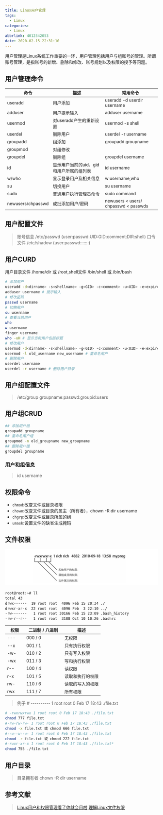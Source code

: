 ```yaml
---
title: Linux用户管理
tags:
  - Linux
categories:
  - Linux
abbrlink: 4012342053
date: 2020-02-15 22:31:10
---
```

用户管理是Linux系统工作重要的一环，用户管理包括用户与组账号的管理。所谓账号管理，是指账号的新增、删除和修改、账号规划以及权限的授予等问题。
<!-- more -->
<style>
	th:first-child{
		width: 20%;
	}
	th:not(:first-child){
		width: 40%;
	}
</style>
## 用户管理命令

命令|描述|常用命令
----|---|----
useradd|用户添加|useradd -d userdir username
adduser|用户提示输入|adduser username
usermod|对useradd产生的重新设置|usermod -s shell
userdel|删除用户|userdel -r username
groupadd|组添加|groupadd groupname
groupmod|对组修改|
groupdel|删除组|groupdel username
id|显示用户当前的uid、gid和用户所属的组列表|id username
w/who|显示登录用户及相关信息|w username,who
su|切换用户|su username
sudo|普通用户执行管理员命令|sudo command
newusers/chpasswd|成批添加用户/密码|newusers \< users/ chpasswd \< passwds

## 用户配置文件
> 账号信息 /etc/passwd (user:passwd:UID:GID:comment:DIR:shell)
> 口令文件 /etc/shadow (user:passwd:::::::)

## 用户CURD
用户目录文件 /home/dir 或 /root,shell文件 /bin/shell 或 /bin/bash
```sh
# 添加用户
useradd -d<dirname> -s<shellname> -g<GID> -c<comment> -u<UID> -e<expired> username
adduser username # 提示输入
# 修改密码
passwd username 
# 切换用户
su username
# 查看当前用户
who
w username 
finger username
who -uH # 显示当前用户包括标题
# 修改用户
usermod -d<dirname> -s<shellname> -g<GID> -c<comment> -u<UID> -e<expired> username
usermod -l old_username new_username # 重命名用户
# 删除用户
userdel username
userdel -r username # 删除用户目录
```
## 用户组配置文件
> /etc/group  groupname:passwd:groupid:users

## 用户组CRUD
```sh
## 添加用户组
groupadd groupname
## 重命名用户组
groupmod -n old_groupname new_groupname
## 删除用户组
groupdel groupname
```
### 用户和组信息
> id username

## 权限命令
* ```chmod```:改变文件或目录权限
* ```chown```:改变文件或目录的属主（所有者），chown -R dir username
* ```chgrp```:改变文件或目录所属的组
* ```umask```:设置文件的缺省生成掩码

## 文件权限
![permission](/images/permission.png)
```sh
root@root:~# ll
total 43
drwx------  19 root root  4096 Feb 15 20:34 ./
drwxr-xr-x  22 root root  4096 Feb  3 22:10 ../
-rw-------   1 root root 30166 Feb 15 23:09 .bash_history
-rw-r--r--   1 root root  3188 Oct 10 10:26 .bashrc
```

权限	|二进制 / 八进制|描述
----|-----|-
---	|000 / 0|无权限
--x	|001 / 1|只有执行权限
-w-	|010 / 2|只有写入权限
-wx	|011 / 3|写和执行权限
r--	|100 / 4|读权限
r-x	|101 / 5|读取和执行的权限
rw-	|110 / 6|读取的写入的权限
rwx	|111 / 7|所有权限

> 例子 # ---------- 1 root root 0 Feb 17 18:43 ./file.txt

```sh
# -rwxrwxrwx 1 root root 0 Feb 17 18:43 ./file.txt
chmod 777 file.txt
#-rw-rw-rw- 1 root root 0 Feb 17 18:43 ./file.txt
chmod -x file.txt 或 chmod 666 file.txt
#--w--w--w- 1 root root 0 Feb 17 18:43 ./file.txt
chmod -r file.txt 或 chmod 222 file.txt
#-rwxr-xr-x 1 root root 0 Feb 17 18:43 ./file.txt*
chmod 755 ./file.txt
```
## 用户目录
> 目录拥有者 chown -R dir username

## 参考文献
> [Linux用户和权限管理看了你就会用啦](Linux用户和权限管理看了你就会用啦)
> [理解Linux文件权限](https://www.jianshu.com/p/8566a74e77be)